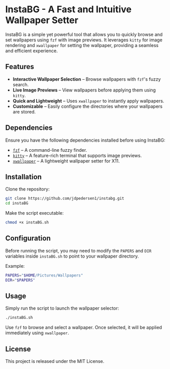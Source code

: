 # InstaBG - A Fast and Intuitive Wallpaper Setter

InstaBG is a simple yet powerful tool that allows you to quickly browse and set wallpapers using `fzf` with image previews. It leverages `kitty` for image rendering and `xwallpaper` for setting the wallpaper, providing a seamless and efficient experience.

## Features

- **Interactive Wallpaper Selection** – Browse wallpapers with `fzf`'s fuzzy search.
- **Live Image Previews** – View wallpapers before applying them using `kitty`.
- **Quick and Lightweight** – Uses `xwallpaper` to instantly apply wallpapers.
- **Customizable** – Easily configure the directories where your wallpapers are stored.

## Dependencies

Ensure you have the following dependencies installed before using InstaBG:

- [`fzf`](https://github.com/junegunn/fzf) – A command-line fuzzy finder.  
- [`kitty`](https://sw.kovidgoyal.net/kitty/) – A feature-rich terminal that supports image previews.  
- [`xwallpaper`](https://github.com/stoeckmann/xwallpaper) – A lightweight wallpaper setter for X11.

## Installation

Clone the repository:

```bash
git clone https://github.com/jdpedersen1/instabg.git
cd instaBG
```

Make the script executable:

```bash
chmod +x instaBG.sh
```

## Configuration

Before running the script, you may need to modify the `PAPERS` and `DIR` variables inside `instaBG.sh` to point to your wallpaper directory.

Example:

```bash
PAPERS="$HOME/Pictures/Wallpapers"
DIR="$PAPERS"
```

## Usage

Simply run the script to launch the wallpaper selector:

```bash
./instaBG.sh
```

Use `fzf` to browse and select a wallpaper. Once selected, it will be applied immediately using `xwallpaper`.

## License

This project is released under the MIT License.


